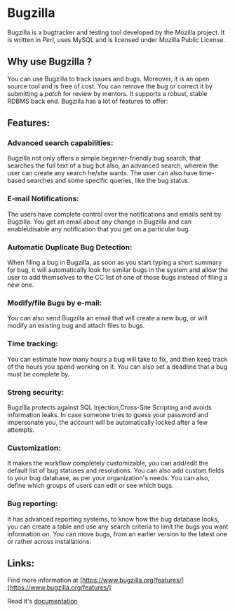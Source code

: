 # Bugzilla

Bugzilla is a bugtracker and testing tool developed by the Mozilla project. It is written in *Perl*, uses MySQL and is licensed under Mozilla Public License. 

## Why use Bugzilla ?
You can use Bugzilla to track issues and bugs. Moreover, it is an open source tool and is free of cost. You can remove the bug or correct it by submitting a *patch* for review by mentors. It supports a robust, stable RDBMS back end.
Bugzilla has a lot of features to offer:

## Features:

### Advanced search capabilities:
Bugzilla not only offers a simple beginner-friendly bug search, that searches the full text of a bug but also, an advanced search, wherein the user can create any search he/she wants. The user can also have time-based searches and some specific queries, like the bug status.

### E-mail Notifications:
The users have complete control over the notifications and emails sent by Bugzilla. You get an email about any change in Bugzilla and can enable\disable any notification that you get on a particular bug.

### Automatic Duplicate Bug Detection:
When filing a bug in Bugzilla, as soon as you start typing a short summary for bug, it will automatically look for similar bugs in the system and allow the user to add themselves to the CC list of one of those bugs instead of filing a new one.

### Modify/file Bugs by e-mail: 
You can also send Bugzilla an email that will create a new bug, or will modify an existing bug and attach files to bugs.

### Time tracking:
You can estimate how many hours a bug will take to fix, and then keep track of the hours you spend working on it. You can also set a deadline that a bug must be complete by.

### Strong security:
Bugzilla protects against SQL Injection,Cross-Site Scripting and avoids information leaks. In case someone tries to guess your password and impersonate you, the account will be automatically locked after a few attempts.

### Customization:
It makes the workflow completely customizable, you can add/edit the default list of bug statuses and resolutions. You can also add custom fields to your bug database, as per your organization's needs. You can also, define which groups of users can edit or see which bugs. 

### Bug reporting:
It has advanced reporting systems, to know how the bug database looks, you can create a table and use any search criteria to limit the bugs you want information on. You can move bugs, from an earlier version to the latest one or rather across installations.

## Links:

Find more information at [https://www.bugzilla.org/features/](https://www.bugzilla.org/features/)

Read it's [documentation](https://www.bugzilla.org/docs/)